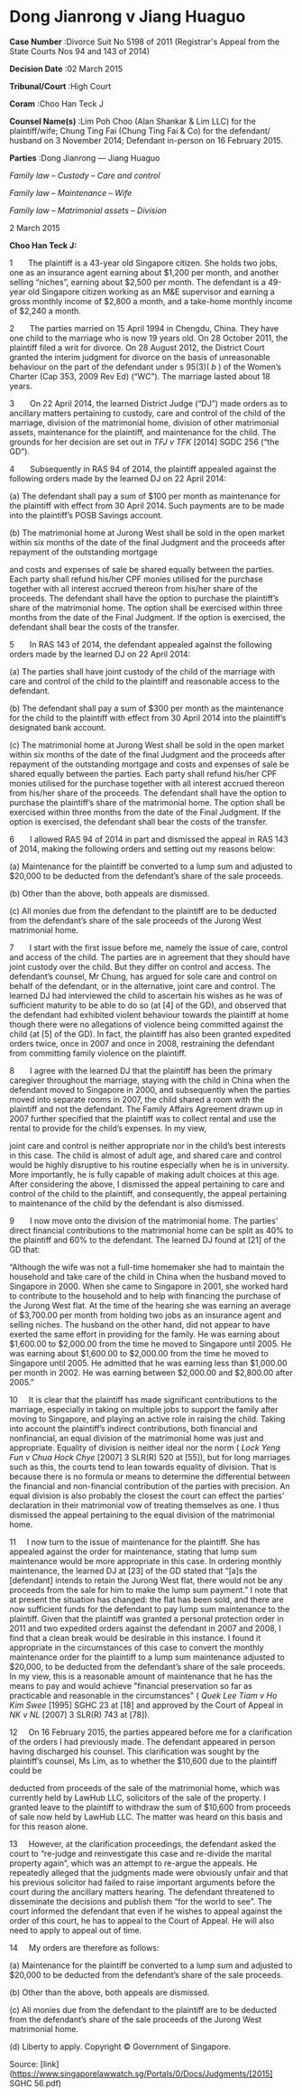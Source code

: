 # Dong Jianrong v Jiang Huaguo 



**Case Number** :Divorce Suit No 5198 of 2011 (Registrar's Appeal from the State Courts Nos 94 and 143 of 2014) 

**Decision Date** :02 March 2015 

**Tribunal/Court** :High Court 

**Coram** :Choo Han Teck J 

**Counsel Name(s)** :Lim Poh Choo (Alan Shankar & Lim LLC) for the plaintiff/wife; Chung Ting Fai (Chung Ting Fai & Co) for the defendant/ husband on 3 November 2014; Defendant in-person on 16 February 2015. 

**Parties** :Dong Jianrong — Jiang Huaguo 

_Family law_ – _Custody_ – _Care and control_ 

_Family law_ – _Maintenance_ – _Wife_ 

_Family law_ – _Matrimonial assets_ – _Division_ 

2 March 2015 

**Choo Han Teck J:** 

1       The plaintiff is a 43-year old Singapore citizen. She holds two jobs, one as an insurance agent earning about $1,200 per month, and another selling “niches”, earning about $2,500 per month. The defendant is a 49-year old Singapore citizen working as an M&E supervisor and earning a gross monthly income of $2,800 a month, and a take-home monthly income of $2,240 a month. 

2       The parties married on 15 April 1994 in Chengdu, China. They have one child to the marriage who is now 19 years old. On 28 October 2011, the plaintiff filed a writ for divorce. On 28 August 2012, the District Court granted the interim judgment for divorce on the basis of unreasonable behaviour on the part of the defendant under s 95(3)( _b_ ) of the Women’s Charter (Cap 353, 2009 Rev Ed) (“WC”). The marriage lasted about 18 years. 

3       On 22 April 2014, the learned District Judge (“DJ”) made orders as to ancillary matters pertaining to custody, care and control of the child of the marriage, division of the matrimonial home, division of other matrimonial assets, maintenance for the plaintiff, and maintenance for the child. The grounds for her decision are set out in _TFJ v TFK_ <span class="citation">[2014] SGDC 256</span> (“the GD”). 

4       Subsequently in RAS 94 of 2014, the plaintiff appealed against the following orders made by the learned DJ on 22 April 2014: 

 (a) The defendant shall pay a sum of $100 per month as maintenance for the plaintiff with effect from 30 April 2014. Such payments are to be made into the plaintiff’s POSB Savings account. 

 (b) The matrimonial home at Jurong West shall be sold in the open market within six months of the date of the final Judgment and the proceeds after repayment of the outstanding mortgage 


 and costs and expenses of sale be shared equally between the parties. Each party shall refund his/her CPF monies utilised for the purchase together with all interest accrued thereon from his/her share of the proceeds. The defendant shall have the option to purchase the plaintiff’s share of the matrimonial home. The option shall be exercised within three months from the date of the Final Judgment. If the option is exercised, the defendant shall bear the costs of the transfer. 

5       In RAS 143 of 2014, the defendant appealed against the following orders made by the learned DJ on 22 April 2014: 

 (a) The parties shall have joint custody of the child of the marriage with care and control of the child to the plaintiff and reasonable access to the defendant. 

 (b) The defendant shall pay a sum of $300 per month as the maintenance for the child to the plaintiff with effect from 30 April 2014 into the plaintiff’s designated bank account. 

 (c) The matrimonial home at Jurong West shall be sold in the open market within six months of the date of the final Judgment and the proceeds after repayment of the outstanding mortgage and costs and expenses of sale be shared equally between the parties. Each party shall refund his/her CPF monies utilised for the purchase together with all interest accrued thereon from his/her share of the proceeds. The defendant shall have the option to purchase the plaintiff’s share of the matrimonial home. The option shall be exercised within three months from the date of the Final Judgment. If the option is exercised, the defendant shall bear the costs of the transfer. 

6       I allowed RAS 94 of 2014 in part and dismissed the appeal in RAS 143 of 2014, making the following orders and setting out my reasons below: 

 (a) Maintenance for the plaintiff be converted to a lump sum and adjusted to $20,000 to be deducted from the defendant’s share of the sale proceeds. 

 (b) Other than the above, both appeals are dismissed. 

 (c) All monies due from the defendant to the plaintiff are to be deducted from the defendant’s share of the sale proceeds of the Jurong West matrimonial home. 

7       I start with the first issue before me, namely the issue of care, control and access of the child. The parties are in agreement that they should have joint custody over the child. But they differ on control and access. The defendant’s counsel, Mr Chung, has argued for sole care and control on behalf of the defendant, or in the alternative, joint care and control. The learned DJ had interviewed the child to ascertain his wishes as he was of sufficient maturity to be able to do so (at [4] of the GD), and observed that the defendant had exhibited violent behaviour towards the plaintiff at home though there were no allegations of violence being committed against the child (at [5] of the GD). In fact, the plaintiff has also been granted expedited orders twice, once in 2007 and once in 2008, restraining the defendant from committing family violence on the plaintiff. 

8       I agree with the learned DJ that the plaintiff has been the primary caregiver throughout the marriage, staying with the child in China when the defendant moved to Singapore in 2000, and subsequently when the parties moved into separate rooms in 2007, the child shared a room with the plaintiff and not the defendant. The Family Affairs Agreement drawn up in 2007 further specified that the plaintiff was to collect rental and use the rental to provide for the child’s expenses. In my view, 


joint care and control is neither appropriate nor in the child’s best interests in this case. The child is almost of adult age, and shared care and control would be highly disruptive to his routine especially when he is in university. More importantly, he is fully capable of making adult choices at this age. After considering the above, I dismissed the appeal pertaining to care and control of the child to the plaintiff, and consequently, the appeal pertaining to maintenance of the child by the defendant is also dismissed. 

9       I now move onto the division of the matrimonial home. The parties’ direct financial contributions to the matrimonial home can be split as 40% to the plaintiff and 60% to the defendant. The learned DJ found at [21] of the GD that: 

 “Although the wife was not a full-time homemaker she had to maintain the household and take care of the child in China when the husband moved to Singapore in 2000. When she came to Singapore in 2001, she worked hard to contribute to the household and to help with financing the purchase of the Jurong West flat. At the time of the hearing she was earning an average of $3,700.00 per month from holding two jobs as an insurance agent and selling niches. The husband on the other hand, did not appear to have exerted the same effort in providing for the family. He was earning about $1,600.00 to $2,000.00 from the time he moved to Singapore until 2005. He was earning about $1,600.00 to $2,000.00 from the time he moved to Singapore until 2005. He admitted that he was earning less than $1,000.00 per month in 2002. He was earning between $2,000.00 and $2,800.00 after 2005.” 

10     It is clear that the plaintiff has made significant contributions to the marriage, especially in taking on multiple jobs to support the family after moving to Singapore, and playing an active role in raising the child. Taking into account the plaintiff’s indirect contributions, both financial and nonfinancial, an equal division of the matrimonial home was just and appropriate. Equality of division is neither ideal nor the norm ( _Lock Yeng Fun v Chua Hock Chye_ <span class="citation">[2007] 3 SLR(R) 520</span> at [55]), but for long marriages such as this, the courts tend to lean towards equality of division. That is because there is no formula or means to determine the differential between the financial and non-financial contribution of the parties with precision. An equal division is also probably the closest the court can effect the parties’ declaration in their matrimonial vow of treating themselves as one. I thus dismissed the appeal pertaining to the equal division of the matrimonial home. 

11     I now turn to the issue of maintenance for the plaintiff. She has appealed against the order for maintenance, stating that lump sum maintenance would be more appropriate in this case. In ordering monthly maintenance, the learned DJ at [23] of the GD stated that “[a]s the [defendant] intends to retain the Jurong West flat, there would not be any proceeds from the sale for him to make the lump sum payment.” I note that at present the situation has changed: the flat has been sold, and there are now sufficient funds for the defendant to pay lump sum maintenance to the plaintiff. Given that the plaintiff was granted a personal protection order in 2011 and two expedited orders against the defendant in 2007 and 2008, I find that a clean break would be desirable in this instance. I found it appropriate in the circumstances of this case to convert the monthly maintenance order for the plaintiff to a lump sum maintenance adjusted to $20,000, to be deducted from the defendant’s share of the sale proceeds. In my view, this is a reasonable amount of maintenance that he has the means to pay and would achieve "financial preservation so far as practicable and reasonable in the circumstances" ( _Quek Lee Tiam v Ho Kim Swee_ <span class="citation">[1995] SGHC 23</span> at [18] and approved by the Court of Appeal in _NK v NL_ <span class="citation">[2007] 3 SLR(R) 743</span> at [78]). 

12     On 16 February 2015, the parties appeared before me for a clarification of the orders I had previously made. The defendant appeared in person having discharged his counsel. This clarification was sought by the plaintiff’s counsel, Ms Lim, as to whether the $10,600 due to the plaintiff could be 


deducted from proceeds of the sale of the matrimonial home, which was currently held by LawHub LLC, solicitors of the sale of the property. I granted leave to the plaintiff to withdraw the sum of $10,600 from proceeds of sale now held by LawHub LLC. The matter was heard on this basis and for this reason alone. 

13     However, at the clarification proceedings, the defendant asked the court to “re-judge and reinvestigate this case and re-divide the marital property again”, which was an attempt to re-argue the appeals. He repeatedly alleged that the judgments made were obviously unfair and that his previous solicitor had failed to raise important arguments before the court during the ancillary matters hearing. The defendant threatened to disseminate the decisions and publish them “for the world to see”. The court informed the defendant that even if he wishes to appeal against the order of this court, he has to appeal to the Court of Appeal. He will also need to apply to appeal out of time. 

14     My orders are therefore as follows: 

 (a) Maintenance for the plaintiff be converted to a lump sum and adjusted to $20,000 to be deducted from the defendant’s share of the sale proceeds. 

 (b) Other than the above, both appeals are dismissed. 

 (c) All monies due from the defendant to the plaintiff are to be deducted from the defendant’s share of the sale proceeds of the Jurong West matrimonial home. 

 (d) Liberty to apply. Copyright © Government of Singapore. 


Source: [link](https://www.singaporelawwatch.sg/Portals/0/Docs/Judgments/[2015] SGHC 56.pdf)
